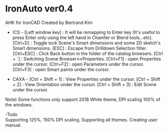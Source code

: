 # IronAuto ver0.4
AHK for IronCAD
Created by Bertrand Kim

- ICS -
[Left window key] : It will be remapping to Enter key (It's useful to press Enter only using the left hand in Chamfer or Blend tools...etc).
[Ctrl+D] : Toggle lock Scene's Smart dimensions and some 2D sketch's Smart dimensions.
[ESC] : Escape from Drilldown Selection filter.
[Ctrl+ESC] : Click Back button in the folder of the catalog browsers.
[Ctrl + `] : Switching Scene Browser<->Properties.
[Ctrl+F1] : open Properties under the cursor.
[Ctrl+F2] : open Parameters under the cursor.
[Ctrl+F3] : open Smart paints under the cursor.
 
- CAXA -
[Ctrl + Shift + 1] : View Properties under the cursor.
[Ctrl + Shift + 2] : View Orientation under the cursor.
[Ctrl + Shift + 3] : Edit Scene under the cursor.

Note) Some functions only support 2018 White theme, DPI scaling 100% of the windows.

-Todo  
Supporting 125%, 150% DPI scaling.
Supporting all themes.
Creating user manual.
